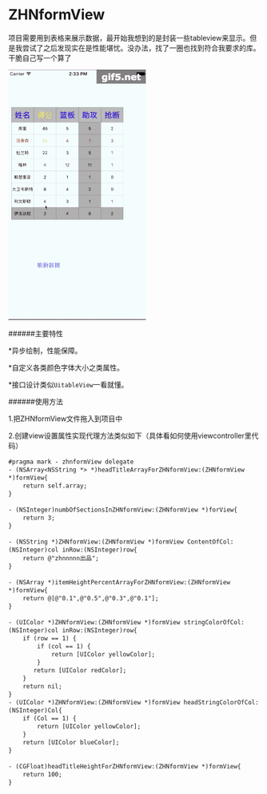# ZHNformView
项目需要用到表格来展示数据，最开始我想到的是封装一些tableview来显示。但是我尝试了之后发现实在是性能堪忧。没办法，找了一圈也找到符合我要求的库。干脆自己写一个算了

![image](https://raw.githubusercontent.com/zhnnnnn/ZHNformView/master/demo.gif)

######主要特性

*异步绘制，性能保障。

*自定义各类颜色字体大小之类属性。

*接口设计类似`UitableView`一看就懂。

######使用方法

1.把ZHNformView文件拖入到项目中

2.创建view设置属性实现代理方法类似如下（具体看如何使用viewcontroller里代码）

```
#pragma mark - zhnformView delegate
- (NSArray<NSString *> *)headTitleArrayForZHNformView:(ZHNformView *)formView{
    return self.array;
}

- (NSInteger)numbOfSectionsInZHNformView:(ZHNformView *)forView{
    return 3;
}

- (NSString *)ZHNformView:(ZHNformView *)formView ContentOfCol:(NSInteger)col inRow:(NSInteger)row{
    return @"zhnnnnn出品";
}

- (NSArray *)itemHeightPercentArrayForZHNformView:(ZHNformView *)formView{
    return @[@"0.1",@"0.5",@"0.3",@"0.1"];
}

- (UIColor *)ZHNformView:(ZHNformView *)formView stringColorOfCol:(NSInteger)col inRow:(NSInteger)row{
    if (row == 1) {
        if (col == 1) {
            return [UIColor yellowColor];
        }
       return [UIColor redColor];
    }
    return nil;
}
- (UIColor *)ZHNformView:(ZHNformView *)formView headStringColorOfCol:(NSInteger)Col{
    if (Col == 1) {
        return [UIColor yellowColor];
    }
    return [UIColor blueColor];
}

- (CGFloat)headTitleHeightForZHNformView:(ZHNformView *)formView{
    return 100;
}
```
